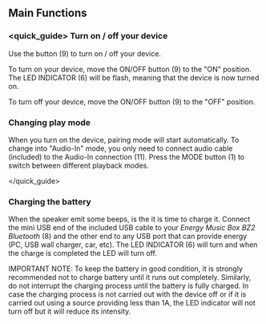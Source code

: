 ## Main Functions

### <quick_guide> Turn on / off your device

Use the button (9) to turn on / off your device.

To turn on your device, move the ON/OFF button (9) to the "ON" position. The LED INDICATOR (6) will be flash, meaning that the device is now turned on.

To turn off your device, move the ON/OFF button (9) to the "OFF" position.


### Changing play mode

When you turn on the device, pairing mode will start automatically. To change into "Audio-In" mode, you only need to connect audio cable (included) to the Audio-In connection (11). Press the MODE button (1) to switch between different playback modes.


</quick_guide>

### Charging the battery

When the speaker emit some beeps, is the it is time to charge it. Connect the mini USB end of the included USB cable to your *Energy Music Box BZ2 Bluetooth* (8) and the other end to any USB port that can provide energy (PC, USB wall charger, car, etc). The LED INDICATOR (6) will turn and when the charge is completed the LED will turn off.

IMPORTANT NOTE: To keep the battery in good condition, it is strongly recommended not to charge battery until it runs out completely. Similarly, do not interrupt the charging process until the battery is fully charged. In case the charging process is not carried out with the device off or if it is carried out using a source providing less than 1A, the LED indicator will not turn off but it will reduce its intensity.
